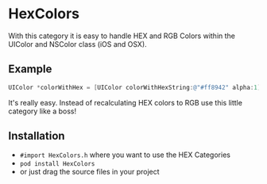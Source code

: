 HexColors
=========================

With this category it is easy to handle HEX and RGB Colors within the UIColor and NSColor class (iOS and OSX).

Example
-------
``` objective-c
UIColor *colorWithHex = [UIColor colorWithHexString:@"#ff8942" alpha:1];
```

It's really easy. Instead of recalculating HEX colors to RGB use this little category like a boss!

Installation
-------
* `#import HexColors.h` where you want to use the HEX Categories
* `pod install HexColors`
* or just drag the source files in your project
